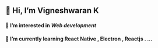 ## 👋 Hi, I’m Vigneshwaran K
#### 👀 I’m interested in ***Web development*** 
#### 🌱 I’m currently learning React Native , Electron , Reactjs . ...

<!---
Vigneshwaran-github-private/Vigneshwaran-github-private is a ✨ special ✨ repository because its `README.md` (this file) appears on your GitHub profile.
You can click the Preview link to take a look at your changes.
--->
